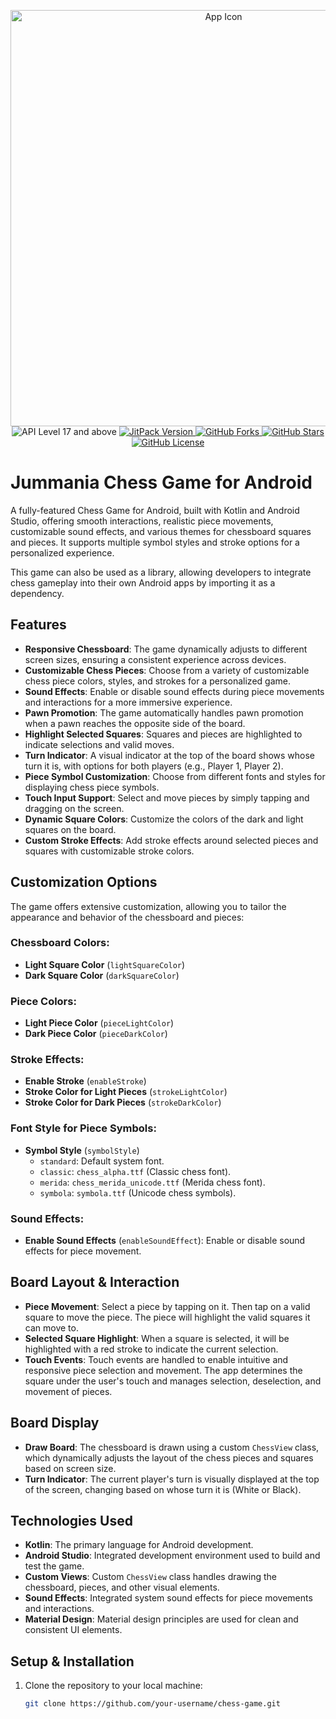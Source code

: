 <p align="center">
   <img src="https://github.com/user-attachments/assets/b17218f0-d731-4c77-afb0-90ae43cec929" alt="App Icon" width="666">
   <br>
   <img src="https://img.shields.io/badge/API-17%2B-brightgreen.svg?style=flat" alt="API Level 17 and above"/>
   <a href="https://jitpack.io/#Jumman04/Jummania-Chess-Game">
   <img src="https://jitpack.io/v/Jumman04/Jummania-Chess-Game.svg" alt="JitPack Version"/>
   </a>
   <a href="https://github.com/Jumman04/Jummania-Chess-Game/network/members">
   <img src="https://img.shields.io/github/forks/Jumman04/Jummania-Chess-Game" alt="GitHub Forks"/>
   </a>
   <a href="https://github.com/Jumman04/Jummania-Chess-Game/stargazers">
   <img src="https://img.shields.io/github/stars/Jumman04/Jummania-Chess-Game" alt="GitHub Stars"/>
   </a>
   <a href="https://github.com/Jumman04/Jummania-Chess-Game/blob/master/LICENSE.md">
   <img src="https://img.shields.io/github/license/Jumman04/Jummania-Chess-Game" alt="GitHub License"/>
   </a>
</p>

# Jummania Chess Game for Android

A fully-featured Chess Game for Android, built with Kotlin and Android Studio, offering smooth interactions, realistic piece movements, customizable sound effects, and various themes for chessboard squares and pieces. It supports multiple symbol styles and stroke options for a personalized experience.

This game can also be used as a library, allowing developers to integrate chess gameplay into their own Android apps by importing it as a dependency.

## Features

- **Responsive Chessboard**: The game dynamically adjusts to different screen sizes, ensuring a consistent experience across devices.
- **Customizable Chess Pieces**: Choose from a variety of customizable chess piece colors, styles, and strokes for a personalized game.
- **Sound Effects**: Enable or disable sound effects during piece movements and interactions for a more immersive experience.
- **Pawn Promotion**: The game automatically handles pawn promotion when a pawn reaches the opposite side of the board.
- **Highlight Selected Squares**: Squares and pieces are highlighted to indicate selections and valid moves.
- **Turn Indicator**: A visual indicator at the top of the board shows whose turn it is, with options for both players (e.g., Player 1, Player 2).
- **Piece Symbol Customization**: Choose from different fonts and styles for displaying chess piece symbols.
- **Touch Input Support**: Select and move pieces by simply tapping and dragging on the screen.
- **Dynamic Square Colors**: Customize the colors of the dark and light squares on the board.
- **Custom Stroke Effects**: Add stroke effects around selected pieces and squares with customizable stroke colors.

## Customization Options

The game offers extensive customization, allowing you to tailor the appearance and behavior of the chessboard and pieces:

### Chessboard Colors:
- **Light Square Color** (`lightSquareColor`)
- **Dark Square Color** (`darkSquareColor`)

### Piece Colors:
- **Light Piece Color** (`pieceLightColor`)
- **Dark Piece Color** (`pieceDarkColor`)

### Stroke Effects:
- **Enable Stroke** (`enableStroke`)
- **Stroke Color for Light Pieces** (`strokeLightColor`)
- **Stroke Color for Dark Pieces** (`strokeDarkColor`)

### Font Style for Piece Symbols:
- **Symbol Style** (`symbolStyle`)
  - `standard`: Default system font.
  - `classic`: `chess_alpha.ttf` (Classic chess font).
  - `merida`: `chess_merida_unicode.ttf` (Merida chess font).
  - `symbola`: `symbola.ttf` (Unicode chess symbols).

### Sound Effects:
- **Enable Sound Effects** (`enableSoundEffect`): Enable or disable sound effects for piece movement.

## Board Layout & Interaction

- **Piece Movement**: Select a piece by tapping on it. Then tap on a valid square to move the piece. The piece will highlight the valid squares it can move to.
- **Selected Square Highlight**: When a square is selected, it will be highlighted with a red stroke to indicate the current selection.
- **Touch Events**: Touch events are handled to enable intuitive and responsive piece selection and movement. The app determines the square under the user's touch and manages selection, deselection, and movement of pieces.

## Board Display

- **Draw Board**: The chessboard is drawn using a custom `ChessView` class, which dynamically adjusts the layout of the chess pieces and squares based on screen size.
- **Turn Indicator**: The current player's turn is visually displayed at the top of the screen, changing based on whose turn it is (White or Black).

## Technologies Used

- **Kotlin**: The primary language for Android development.
- **Android Studio**: Integrated development environment used to build and test the game.
- **Custom Views**: Custom `ChessView` class handles drawing the chessboard, pieces, and other visual elements.
- **Sound Effects**: Integrated system sound effects for piece movements and interactions.
- **Material Design**: Material design principles are used for clean and consistent UI elements.

## Setup & Installation

1. Clone the repository to your local machine:
   ```bash
   git clone https://github.com/your-username/chess-game.git
